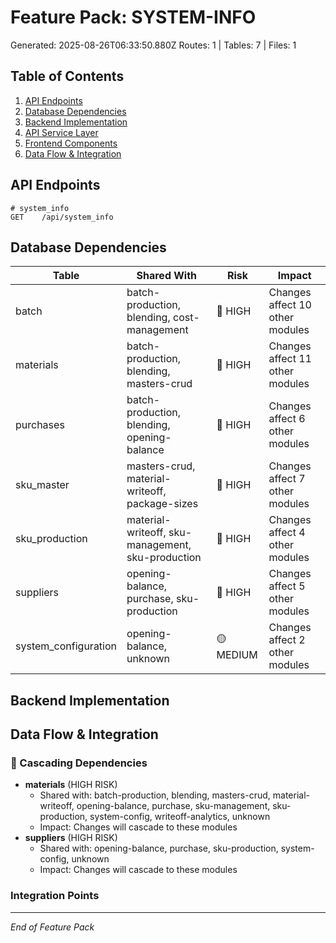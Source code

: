# Feature Pack: SYSTEM-INFO
Generated: 2025-08-26T06:33:50.880Z
Routes: 1 | Tables: 7 | Files: 1

## Table of Contents
1. [API Endpoints](#api-endpoints)
2. [Database Dependencies](#database-dependencies)
3. [Backend Implementation](#backend-implementation)
4. [API Service Layer](#api-service-layer)
5. [Frontend Components](#frontend-components)
6. [Data Flow & Integration](#data-flow--integration)

## API Endpoints
```
# system_info
GET    /api/system_info
```

## Database Dependencies
| Table | Shared With | Risk | Impact |
|-------|-------------|------|--------|
| batch | batch-production, blending, cost-management | 🔴 HIGH | Changes affect 10 other modules |
| materials | batch-production, blending, masters-crud | 🔴 HIGH | Changes affect 11 other modules |
| purchases | batch-production, blending, opening-balance | 🔴 HIGH | Changes affect 6 other modules |
| sku_master | masters-crud, material-writeoff, package-sizes | 🔴 HIGH | Changes affect 7 other modules |
| sku_production | material-writeoff, sku-management, sku-production | 🔴 HIGH | Changes affect 4 other modules |
| suppliers | opening-balance, purchase, sku-production | 🔴 HIGH | Changes affect 5 other modules |
| system_configuration | opening-balance, unknown | 🟡 MEDIUM | Changes affect 2 other modules |

## Backend Implementation

## Data Flow & Integration
### 🔗 Cascading Dependencies
- **materials** (HIGH RISK)
  - Shared with: batch-production, blending, masters-crud, material-writeoff, opening-balance, purchase, sku-management, sku-production, system-config, writeoff-analytics, unknown
  - Impact: Changes will cascade to these modules
- **suppliers** (HIGH RISK)
  - Shared with: opening-balance, purchase, sku-production, system-config, unknown
  - Impact: Changes will cascade to these modules

### Integration Points

---
*End of Feature Pack*